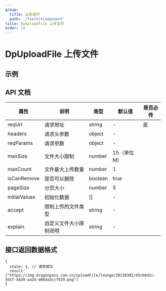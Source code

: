 ```yaml
---
group:
  title: 业务组件
  path: '/ToolkitComponent'
title: DpUploadFile 上传文件
order: 14
---
```


# DpUploadFile 上传文件

## 示例

<code src="./demo.tsx"></code>

## API 文档

| **属性**      | **说明**               | **类型** | **默认值**   | **是否必传** |
| ------------- | ---------------------- | -------- | ------------ | ------------ |
| reqUrl        | 请求地址               | string   | \-           | 是           |
| headers       | 请求头参数             | object   | \-           |
| reqParams     | 请求参数               | object   | \-           |
| maxSize       | 文件大小限制           | number   | 15（单位 M） |
| maxCount      | 文件最大上传数量       | number   | 1            |
| isCanRemove   | 是否可以删除           | boolean  | true         |
| pageSize      | 分页大小               | number   | 5            |
| initialValues | 初始化数据             | \[\]     | \-           |
| accept        | 限制上传的文件类型     | string   | \-           |
| explain       | 自定义文件大小限制说明 | string   | \-           |

## 接口返回数据格式

```
{
  state: 1, // 请求成功
  result: ["https://img.dragonpass.com.cn/uploadFile/lounge/20210302/45cb8d2c-591f-4439-aa24-e06da3ccf929.png"]
}
```

